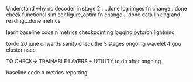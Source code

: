 Understand why no decoder in stage 2.....done
log imges fn change...done
check functional sim
configure_optim fn change... done
data linking and reading...done
metrics

learn
baseline code n metrics
checkpointing
logging
pytorch lightning

to-do 20 june onwards
sanity check the 3 stages ongoing
wavelet
4 gpu cluster
nscc

TO CHECK-> TRAINABLE LAYERS + UTILITY to do after ongoing

baseline code n metrics reporting